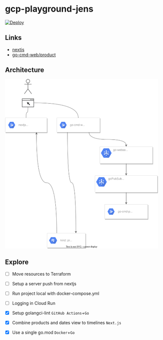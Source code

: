 # gcp-playground-jens

[![Deploy](https://github.com/jensravn/gcp-playground-jens/actions/workflows/deploy.yml/badge.svg)](https://github.com/jensravn/gcp-playground-jens/actions/workflows/deploy.yml)

## Links

- [nextjs](https://nextjs-cg7lqxhiua-ew.a.run.app)
- [go-cmd-web/product](https://go-cmd-web-cg7lqxhiua-ew.a.run.app/product)

## Architecture

![Architecture diagram](architecture.drawio.svg)

## Explore

- [ ] Move resources to Terraform
- [ ] Setup a server push from nextjs
- [ ] Run project local with docker-compose.yml
- [ ] Logging in Cloud Run

- [x] Setup golangci-lint `GitHub Actions`+`Go`
- [x] Combine products and dates view to timelines `Next.js`
- [x] Use a single go.mod `Docker`+`Go`
